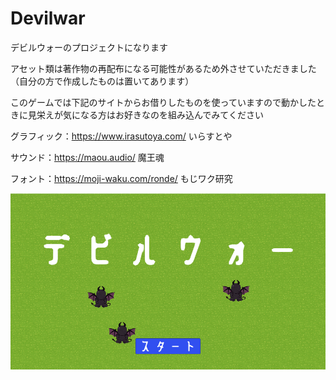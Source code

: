 # Devilwar
デビルウォーのプロジェクトになります

アセット類は著作物の再配布になる可能性があるため外させていただきました
（自分の方で作成したものは置いてあります）

このゲームでは下記のサイトからお借りしたものを使っていますので動かしたときに見栄えが気になる方はお好きなのを組み込んでみてください

グラフィック：https://www.irasutoya.com/ いらすとや

サウンド：https://maou.audio/ 魔王魂

フォント：https://moji-waku.com/ronde/ もじワク研究

![screenshot](./screenshot.png)
